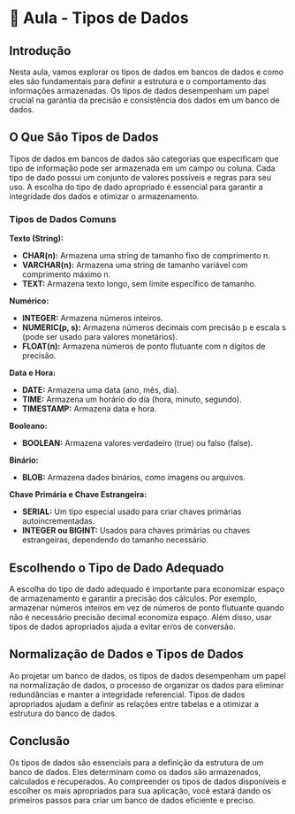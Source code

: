 # 📘 Aula - Tipos de Dados

## Introdução

Nesta aula, vamos explorar os tipos de dados em bancos de dados e como eles são fundamentais para definir a estrutura e o comportamento das informações armazenadas. Os tipos de dados desempenham um papel crucial na garantia da precisão e consistência dos dados em um banco de dados.

## O Que São Tipos de Dados

Tipos de dados em bancos de dados são categorias que especificam que tipo de informação pode ser armazenada em um campo ou coluna. Cada tipo de dado possui um conjunto de valores possíveis e regras para seu uso. A escolha do tipo de dado apropriado é essencial para garantir a integridade dos dados e otimizar o armazenamento.

### Tipos de Dados Comuns

**Texto (String):**
- **CHAR(n):** Armazena uma string de tamanho fixo de comprimento n.
- **VARCHAR(n):** Armazena uma string de tamanho variável com comprimento máximo n.
- **TEXT:** Armazena texto longo, sem limite específico de tamanho.

**Numérico:**
- **INTEGER:** Armazena números inteiros.
- **NUMERIC(p, s):** Armazena números decimais com precisão p e escala s (pode ser usado para valores monetários).
- **FLOAT(n):** Armazena números de ponto flutuante com n dígitos de precisão.

**Data e Hora:**
- **DATE:** Armazena uma data (ano, mês, dia).
- **TIME:** Armazena um horário do dia (hora, minuto, segundo).
- **TIMESTAMP:** Armazena data e hora.

**Booleano:**
- **BOOLEAN:** Armazena valores verdadeiro (true) ou falso (false).

**Binário:**
- **BLOB:** Armazena dados binários, como imagens ou arquivos.

**Chave Primária e Chave Estrangeira:**
- **SERIAL:** Um tipo especial usado para criar chaves primárias autoincrementadas.
- **INTEGER ou BIGINT:** Usados para chaves primárias ou chaves estrangeiras, dependendo do tamanho necessário.

## Escolhendo o Tipo de Dado Adequado

A escolha do tipo de dado adequado é importante para economizar espaço de armazenamento e garantir a precisão dos cálculos. Por exemplo, armazenar números inteiros em vez de números de ponto flutuante quando não é necessário precisão decimal economiza espaço. Além disso, usar tipos de dados apropriados ajuda a evitar erros de conversão.

## Normalização de Dados e Tipos de Dados

Ao projetar um banco de dados, os tipos de dados desempenham um papel na normalização de dados, o processo de organizar os dados para eliminar redundâncias e manter a integridade referencial. Tipos de dados apropriados ajudam a definir as relações entre tabelas e a otimizar a estrutura do banco de dados.

## Conclusão

Os tipos de dados são essenciais para a definição da estrutura de um banco de dados. Eles determinam como os dados são armazenados, calculados e recuperados. Ao compreender os tipos de dados disponíveis e escolher os mais apropriados para sua aplicação, você estará dando os primeiros passos para criar um banco de dados eficiente e preciso.

